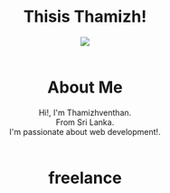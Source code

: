 <h1 align="center">Thisis Thamizh!</h1>
<div align="center">
<a href="https://www.buymeacoffee.com/thisisthamizh"><img src="https://img.buymeacoffee.com/button-api/?text=Buy me a coffee&emoji=&slug=acutewoof&button_colour=d978ba&font_colour=000000&font_family=Inter&outline_colour=000000&coffee_colour=FFDD00"/></a>
</div>

<br>

<div align="center">
  <h1 align="center">About Me</h1>
Hi!, I'm Thamizhventhan.<br>
From Sri Lanka.<br>
I'm passionate about web development!.<br>
</div>

<br>

<div align="center">
  <h1 align="center">freelance</h1>
<a href="https://www.upwork.com/freelancers/~01c1d35f3a3fc1203e?viewMode=1"><img="![image](https://user-images.githubusercontent.com/91716052/223034160-244785d8-21a1-45d3-829f-5cc32d2f8cfc.png)
"></a>
</div>
